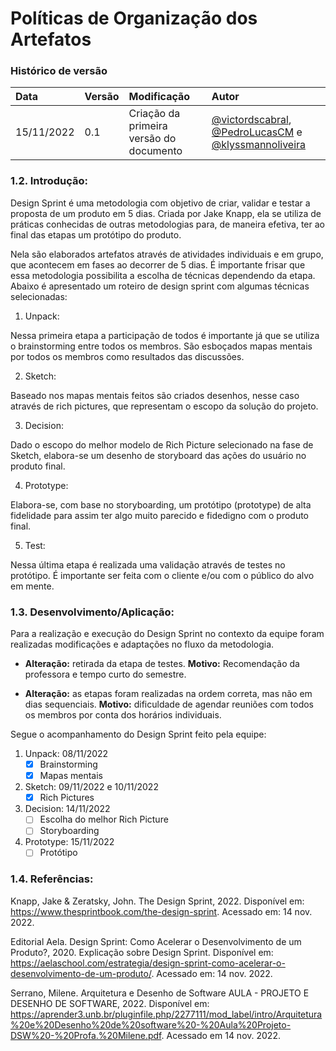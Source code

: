 # Políticas de Organização dos Artefatos

### Histórico de versão

| Data | Versão | Modificação | Autor |
| :- | :- | :- | :- |
| 15/11/2022 | 0.1    | Criação da primeira versão do documento | [@victordscabral](https://github.com/victordscabral), [@PedroLucasCM](https://github.com/PedroLucasCM) e [@klyssmannoliveira](https://github.com/klyssmannoliveira) |

### 1.2. Introdução: 
Design Sprint é uma metodologia com objetivo de criar, validar e testar a proposta de um produto em 5 dias. Criada por Jake Knapp, ela se utiliza de práticas conhecidas de outras metodologias para, de maneira efetiva, ter ao final das etapas um protótipo do produto.

Nela são elaborados artefatos através de atividades individuais e em grupo, que acontecem em fases ao decorrer de 5 dias. É importante frisar que essa metodologia possibilita a escolha de técnicas dependendo da etapa. Abaixo é apresentado um roteiro de design sprint com algumas técnicas selecionadas:

1. Unpack: 

Nessa primeira etapa a participação de todos é importante já que se utiliza o brainstorming entre todos os membros. São esboçados mapas mentais por todos os membros como resultados das discussões.

2. Sketch:

Baseado nos mapas mentais feitos são criados desenhos, nesse caso através de rich pictures, que representam o escopo da solução do projeto.

3. Decision:

Dado o escopo do melhor modelo de Rich Picture selecionado na fase de Sketch, elabora-se um desenho de storyboard das ações do usuário no produto final.

4. Prototype:
   
Elabora-se, com base no storyboarding, um protótipo (prototype) de alta fidelidade para assim ter algo muito parecido e fidedigno com o produto final.

5. Test:

Nessa última etapa é realizada uma validação através de testes no protótipo. É importante ser feita com o cliente e/ou com o público do alvo em mente. 

### 1.3. Desenvolvimento/Aplicação: 

Para a realização e execução do Design Sprint no contexto da equipe foram realizadas modificações e adaptações no fluxo da metodologia.

- **Alteração:** retirada da etapa de testes. **Motivo:** Recomendação da professora e tempo curto do semestre. 

- **Alteração:** as etapas foram realizadas na ordem correta, mas não em dias sequenciais. **Motivo:** dificuldade de agendar reuniões com todos os membros por conta dos horários individuais.

Segue o acompanhamento do Design Sprint feito pela equipe:

1. Unpack: 08/11/2022 
   - [x] Brainstorming
   - [x] Mapas mentais
2. Sketch: 09/11/2022 e 10/11/2022 
   - [x] Rich Pictures
3. Decision: 14/11/2022 
   - [ ] Escolha do melhor Rich Picture
   - [ ] Storyboarding
4. Prototype: 15/11/2022 
   - [ ] Protótipo

### 1.4. Referências: 

Knapp, Jake & Zeratsky, John. The Design Sprint, 2022. Disponível em: https://www.thesprintbook.com/the-design-sprint. Acessado em: 14 nov. 2022.

Editorial Aela. Design Sprint: Como Acelerar o Desenvolvimento de um Produto?, 2020. Explicação sobre Design Sprint. Disponível em: https://aelaschool.com/estrategia/design-sprint-como-acelerar-o-desenvolvimento-de-um-produto/. Acessado em: 14 nov. 2022.

Serrano, Milene. Arquitetura e Desenho de Software AULA - PROJETO E DESENHO DE SOFTWARE, 2022. Disponível em: https://aprender3.unb.br/pluginfile.php/2277111/mod_label/intro/Arquitetura%20e%20Desenho%20de%20software%20-%20Aula%20Projeto-DSW%20-%20Profa.%20Milene.pdf. Acessado em 14 nov. 2022.
